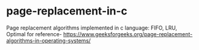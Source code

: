 # page-replacement-in-c
Page replacement algorithms implemented in c language: FIFO, LRU, Optimal
for reference- https://www.geeksforgeeks.org/page-replacement-algorithms-in-operating-systems/
